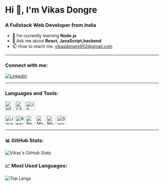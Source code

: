 # Hi 👋, I'm Vikas Dongre

### A Fullstack Web Developer from India

- 🌱 I’m currently learning **Node.js**
- 💬 Ask me about **React, JavaScript,backend**
- 📫 How to reach me: [vikasdongre952@gmail.com](mailto:vikasdongre952@gmail.com)

---

### Connect with me:
[![LinkedIn](https://img.shields.io/badge/LinkedIn-blue?style=flat-square&logo=linkedin)](https://www.linkedin.com/in/vikas-dongre-86370128b/)

---

### Languages and Tools:
<p align="left">
  <p align="left">
  <img src="https://cdn.worldvectorlogo.com/logos/html-1.svg" alt="HTML" width="30" height="30"/>
  <img src="https://cdn.worldvectorlogo.com/logos/css-3.svg" alt="CSS" width="30" height="30"/>
  <img src="https://cdn.worldvectorlogo.com/logos/javascript-1.svg" alt="JS" width="30" height="30"/>
</p>

  <img src="https://www.vectorlogo.zone/logos/javascript/javascript-icon.svg" alt="JavaScript" width="30"/>
  <img src="https://www.vectorlogo.zone/logos/reactjs/reactjs-icon.svg" alt="React" width="30"/>
  <img src="https://www.vectorlogo.zone/logos/nodejs/nodejs-icon.svg" alt="Node.js" width="30"/>
  <img src="https://www.vectorlogo.zone/logos/mongodb/mongodb-icon.svg" alt="MongoDB" width="30"/>
  <img src="https://www.vectorlogo.zone/logos/mysql/mysql-icon.svg" alt="MySQL" width="30"/>
  <img src="https://www.vectorlogo.zone/logos/sass-lang/sass-lang-icon.svg" alt="Sass" width="30"/>
</p>

---

### 📊 GitHub Stats:
![Vikas's GitHub Stats](https://github-readme-stats.vercel.app/api?username=vikasdongrepawar&show_icons=true&theme=tokyonight)

### 📈 Most Used Languages:
![Top Langs](https://github-readme-stats.vercel.app/api/top-langs/?username=vikasdongrepawar&layout=compact&theme=tokyonight)
